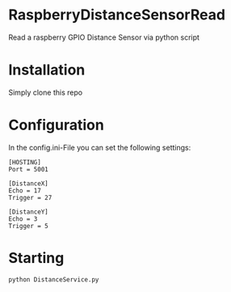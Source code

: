 # RaspberryDistanceSensorRead
Read a raspberry GPIO Distance Sensor via python script

# Installation
Simply clone this repo

# Configuration
In the config.ini-File you can set the following settings:
```
[HOSTING]
Port = 5001

[DistanceX]
Echo = 17
Trigger = 27

[DistanceY]
Echo = 3
Trigger = 5
```

# Starting
```
python DistanceService.py
```
